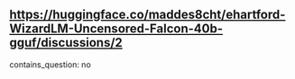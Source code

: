 ## https://huggingface.co/maddes8cht/ehartford-WizardLM-Uncensored-Falcon-40b-gguf/discussions/2

contains_question: no